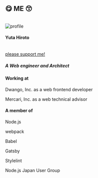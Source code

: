 <!-- background: profile -->

## 😋 ME 😙

<br />

<div class="profile">
  <div class="profile-left">
    <img src="../../../common/images/profile.jpg" alt="profile" class="profile-avatar">
    <h4 class="profile-name">Yuta Hiroto</h4>
    <div class="sns-list">
      <a href="https://hiroppy.me" target="_blank">
        <i class="fas fa-home"></i>
      </a>
      <a href="https://twitter.com/about_hiroppy" target="_blank">
        <i class="fab fa-twitter"></i>
      </a>
      <a href="https://github.com/hiroppy" target="_blank">
        <i class="fab fa-github"></i>
      </a>
      <a href="https://www.facebook.com/abouthiroppy" target="_blank">
        <i class="fab fa-facebook"></i>
      </a>
    </div>
    <br>
    <a href="https://www.patreon.com/hiroppy">please support me!</a>
  </div>
  <div class="profile-right">
    <h5>
      <i class="fab fa-js"></i>
      A Web engineer and Architect
    </h5>
    <h4>Working at</h4>
    <p>Dwango, Inc. as a web frontend developer</p>
    <p>Mercari, Inc. as a web technical advisor</p>
    <h4>A member of</h4>
    <p>Node.js</p>
    <p>webpack</p>
    <p>Babel</p>
    <p>Gatsby</p>
    <p>Stylelint</p>
    <p>Node.js Japan User Group</p>
  </div>
</div>

<!-- note
Mercari: 2018/09 -
BizReach: 2018/06 -
Dwango: 2015/04 - 2017/05
Mercari: 2017/06 - 2017/12/15
Dwango: 2017/12/16 -
-->
